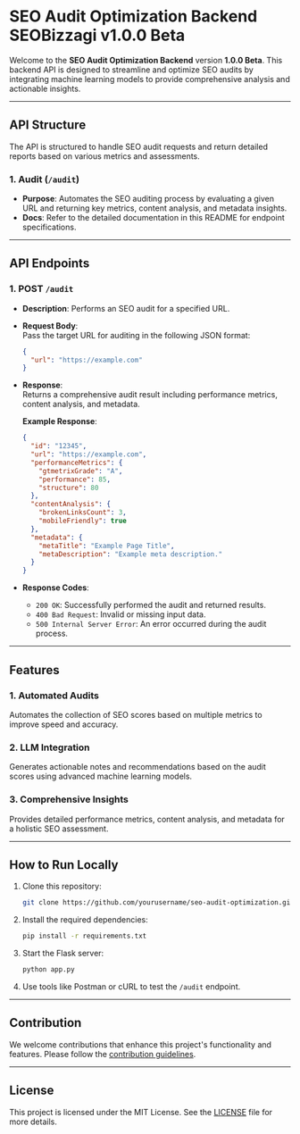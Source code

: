 # SEO Audit Optimization Backend SEOBizzagi v1.0.0 Beta

Welcome to the **SEO Audit Optimization Backend** version **1.0.0 Beta**. This backend API is designed to streamline and optimize SEO audits by integrating machine learning models to provide comprehensive analysis and actionable insights.

---

## API Structure

The API is structured to handle SEO audit requests and return detailed reports based on various metrics and assessments.

### 1. **Audit (`/audit`)**

- **Purpose**: Automates the SEO auditing process by evaluating a given URL and returning key metrics, content analysis, and metadata insights.
- **Docs**: Refer to the detailed documentation in this README for endpoint specifications.

---

## API Endpoints

### 1. **POST `/audit`**

- **Description**: Performs an SEO audit for a specified URL.
  
- **Request Body**:  
  Pass the target URL for auditing in the following JSON format:
  ```json
  {
    "url": "https://example.com"
  }
  ```

- **Response**:  
  Returns a comprehensive audit result including performance metrics, content analysis, and metadata.

  **Example Response**:
  ```json
  {
    "id": "12345",
    "url": "https://example.com",
    "performanceMetrics": {
      "gtmetrixGrade": "A",
      "performance": 85,
      "structure": 80
    },
    "contentAnalysis": {
      "brokenLinksCount": 3,
      "mobileFriendly": true
    },
    "metadata": {
      "metaTitle": "Example Page Title",
      "metaDescription": "Example meta description."
    }
  }
  ```

- **Response Codes**:
  - `200 OK`: Successfully performed the audit and returned results.
  - `400 Bad Request`: Invalid or missing input data.
  - `500 Internal Server Error`: An error occurred during the audit process.

---

## Features

### **1. Automated Audits**
Automates the collection of SEO scores based on multiple metrics to improve speed and accuracy.

### **2. LLM Integration**
Generates actionable notes and recommendations based on the audit scores using advanced machine learning models.

### **3. Comprehensive Insights**
Provides detailed performance metrics, content analysis, and metadata for a holistic SEO assessment.

---

## How to Run Locally

1. Clone this repository:
   ```bash
   git clone https://github.com/yourusername/seo-audit-optimization.git
   ```

2. Install the required dependencies:
   ```bash
   pip install -r requirements.txt
   ```

3. Start the Flask server:
   ```bash
   python app.py
   ```

4. Use tools like Postman or cURL to test the `/audit` endpoint.

---

## Contribution

We welcome contributions that enhance this project's functionality and features. Please follow the [contribution guidelines](CONTRIBUTING.md).

---

## License

This project is licensed under the MIT License. See the [LICENSE](LICENSE) file for more details.
